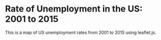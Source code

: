 # Rate of Unemployment in the US: 2001 to 2015

This is a map of US unemployment rates from 2001 to 2015 using leaflet.js.
